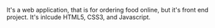 It's a web application, that is for ordering food online, but it's front end project. It's inlcude HTML5, CSS3, and Javascript.
